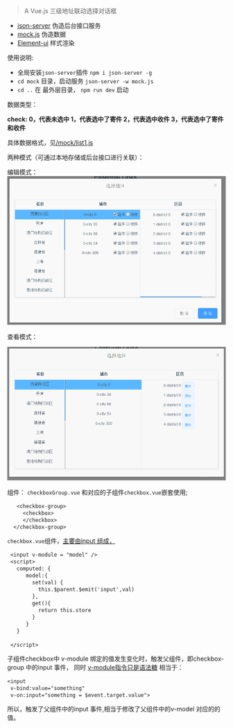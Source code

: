 
> A Vue.js
> 三级地址联动选择对话框


-  [json-server](https://github.com/typicode/json-server) 伪造后台接口服务
-  [mock.js](http://mockjs.com/) 伪造数据
-  [Element-ui](http://element.eleme.io/#/zh-CN/component/message-box) 样式渲染

使用说明:
  - 全局安装`json-server`插件   `npm i json-server -g`
  - `cd mock` 目录，启动服务  `json-server -w mock.js`
  - `cd ..` 在 最外层目录， `npm run dev` 启动

数据类型：

  **check:  0，代表未选中   1，代表选中了寄件    2，代表选中收件    3，代表选中了寄件和收件**

  具体数据格式，见[/mock/list1.js](./mock/list1.js)

两种模式（可通过本地存储或后台接口进行关联）：

   编辑模式：
    ![编辑模式](./Edit.gif)


   查看模式：

   ![查看模式](./onlyRead.gif)


组件：
`checkboxGroup.vue` 和对应的子组件`checkbox.vue`嵌套使用;
```
   <checkbox-group>
     <checkbox>
     </checkbox>
  </checkbox-group>
```

`checkbox.vue`组件，[主要由input 组成，](/src/components/checkbox.vue)
```
 <input v-module = "model" />
 <script>
   computed: {
      model:{
        set(val) {
          this.$parent.$emit('input',val)
        },
        get(){
          return this.store
        }
      }
   }

 </script>

```
子组件checkbox中 v-module 绑定的值发生变化时，触发父组件，即checkbox-group 中的input 事件，
同时 [v-module指令只是语法糖](https://cn.vuejs.org/v2/guide/components.html#使用自定义事件的表单输入组件) 相当于：
```
<input
 v-bind:value="something"
 v-on:input="something = $event.target.value">
```
所以，触发了父组件中的input 事件,相当于修改了父组件中的v-model 对应的的值。
